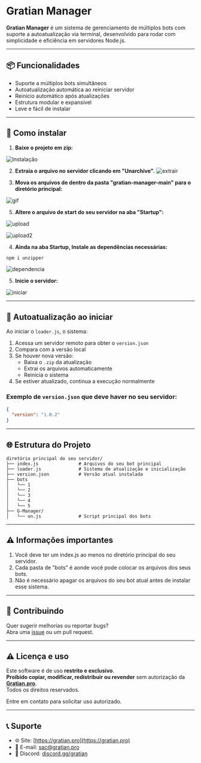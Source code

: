# Gratian Manager

**Gratian Manager** é um sistema de gerenciamento de múltiplos bots com suporte a autoatualização via terminal, desenvolvido para rodar com simplicidade e eficiência em servidores Node.js.

---

## 📦 Funcionalidades

- Suporte a múltiplos bots simultâneos  
- Autoatualização automática ao reiniciar servidor  
- Reinício automático após atualizações  
- Estrutura modular e expansível  
- Leve e fácil de instalar  

---

## 🚀 Como instalar

1. **Baixe o projeto em zip:**

![Instalação](https://i.imgur.com/znE80KD.png)


2. **Extraia o arquivo no servidor clicando em "Unarchive".**
![extrair](https://i.imgur.com/ZZX2gQq.png)

3. **Mova os arquivos de dentro da pasta "gratian-manager-main" para o diretório principal:**

![gif](https://i.ibb.co/cSvGLdJt/km-20250522-720p-50f-20250522-171519.gif)


5. **Altere o arquivo de start do seu servidor na aba "Startup":**

![upload](https://i.imgur.com/FB94pgb.png)

![upload2](https://i.imgur.com/vnV38yS.png)


4. **Ainda na aba Startup, Instale as dependências necessárias:**

```bash
npm i unzipper
```
![dependencia](https://i.imgur.com/jZRWksp.png)


5. **Inicie o servidor:**

![iniciar](https://i.imgur.com/kHXf9gP.png)

---

## 🔁 Autoatualização ao iniciar

Ao iniciar o `loader.js`, o sistema:

1. Acessa um servidor remoto para obter o `version.json`
2. Compara com a versão local
3. Se houver nova versão:
   - Baixa o `.zip` da atualização
   - Extrai os arquivos automaticamente
   - Reinicia o sistema
4. Se estiver atualizado, continua a execução normalmente

### Exemplo de `version.json` que deve haver no seu servidor:

```json
{
  "version": "1.0.2"
}
```

---

## 🌐 Estrutura do Projeto

```
diretório principal do seu servidor/
├── index.js               # Arquivos do seu bot principal
├── loader.js              # Sistema de atualização e inicialização
├── version.json           # Versão atual instalada
├── bots
│   └── 1
│   └── 2
│   └── 3
│   └── 4
│   └── 5
├── G-Manager/
│   └── on.js              # Script principal dos bots
```

---

## ⚠ Informações importantes
1. Você deve ter um index.js ao menos no diretório principal do seu servidor.
2. Cada pasta de "bots" é aonde você pode colocar os arquivos dos seus bots.
3. Não é necessário apagar os arquivos do seu bot atual antes de instalar esse sistema.

---
## 🤝 Contribuindo

Quer sugerir melhorias ou reportar bugs?  
Abra uma [issue](https://github.com/luizdeveloperr/gratian-manager/issues) ou um pull request.

---

## ⚠️ Licença e uso

Este software é de uso **restrito e exclusivo**.  
**Proibido copiar, modificar, redistribuir ou revender** sem autorização da **[Gratian.pro](https://gratian.pro)**.  
Todos os direitos reservados.

Entre em contato para solicitar uso autorizado.

---

## 📞 Suporte

- 🌐 Site: [https://gratian.pro](https://gratian.pro)  
- 📧 E-mail: sac@gratian.pro  
- 💬 Discord: [discord.gg/gratian](https://discord.gg/gratian)
